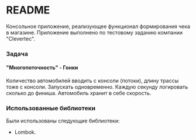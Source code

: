 # README #

Консольное приложение, реализующее функционал формирования чека в магазине. Приложение выполнено по тестовому 
заданию компании "Clevertec". 

### Задача ###

#### "Многопоточность" - Гонки ####

Количество автомобилей вводить с консоли (потоки), длину трассы тоже с консоли. Запускать одновременно. Каждую 
секунду логировать сколько до финиша. Автомобиль хранит в себе скорость.

### Использованные библиотеки ###
Были использованы следующие библиотеки:
* Lombok.

